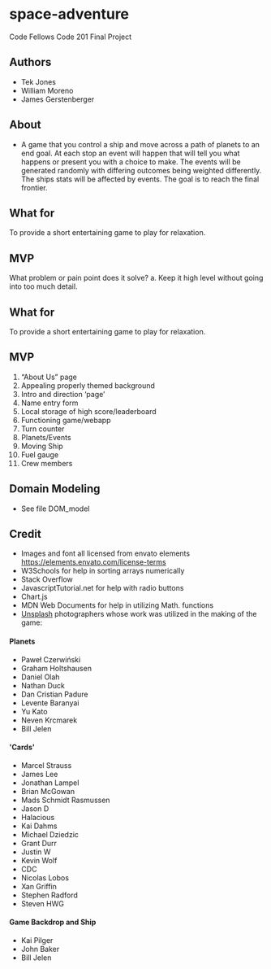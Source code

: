 # space-adventure
Code Fellows Code 201 Final Project

## Authors
* Tek Jones
* William Moreno
* James Gerstenberger

## About
- A game that you control a ship and move across a path of planets to an end goal. At each stop an event will happen that will tell you what happens or present you with a choice to make. The events will be generated randomly with differing outcomes being weighted differently. The ships stats will be affected by events. The goal is to reach the final frontier.
 

## What for
To provide a short entertaining game to play for relaxation.


## MVP
  What problem or pain point does it solve? a. Keep it high level without going into too much detail.

## What for
To provide a short entertaining game to play for relaxation.

## MVP
1. “About Us” page
2. Appealing properly themed background
3. Intro and direction ‘page’
4. Name entry form
5. Local storage of high score/leaderboard
6. Functioning game/webapp
7. Turn counter
8. Planets/Events
9. Moving Ship
10. Fuel gauge
11. Crew members


## Domain Modeling
* See file DOM_model


## Credit
* Images and font all licensed from envato elements https://elements.envato.com/license-terms
* W3Schools for help in sorting arrays numerically
* Stack Overflow
* JavascriptTutorial.net for help with radio buttons
* Chart.js
* MDN Web Documents for help in utilizing Math. functions
* [Unsplash](https://unsplash.com/) photographers whose work was utilized in the making of the game:

#### Planets

- Paweł Czerwiński
- Graham Holtshausen
- Daniel Olah
- Nathan Duck
- Dan Cristian Padure
- Levente Baranyai
- Yu Kato
- Neven Krcmarek
- Bill Jelen

#### 'Cards'

- Marcel Strauss
- James Lee
- Jonathan Lampel
- Brian McGowan
- Mads Schmidt Rasmussen
- Jason D
- Halacious
- Kai Dahms
- Michael Dziedzic
- Grant Durr
- Justin W
- Kevin Wolf
- CDC
- Nicolas Lobos
- Xan Griffin
- Stephen Radford
- Steven HWG

#### Game Backdrop and Ship

- Kai Pilger
- John Baker
- Bill Jelen
